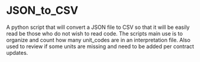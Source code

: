 # JSON_to_CSV
A python script that will convert a JSON file to CSV so that it will be easily read be those who do not wish to read code. The scripts main use is to organize and count how many unit_codes are in an interpretation file. Also used to review if some units are missing and need to be added per contract updates.
